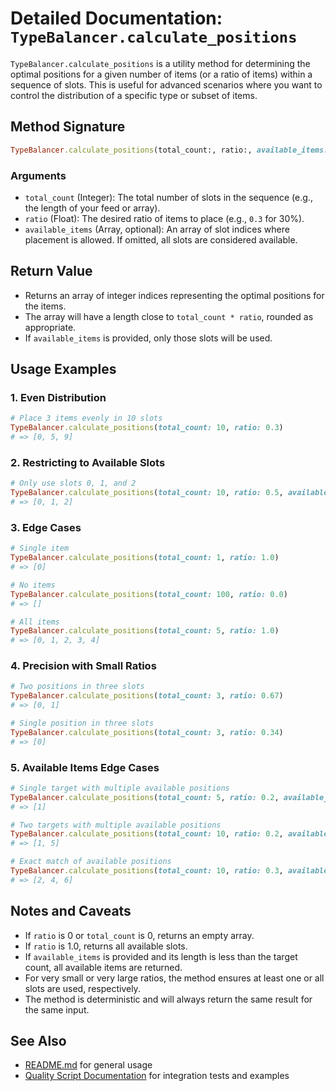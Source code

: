 # Detailed Documentation: `TypeBalancer.calculate_positions`

`TypeBalancer.calculate_positions` is a utility method for determining the optimal positions for a given number of items (or a ratio of items) within a sequence of slots. This is useful for advanced scenarios where you want to control the distribution of a specific type or subset of items.

## Method Signature

```ruby
TypeBalancer.calculate_positions(total_count:, ratio:, available_items: nil)
```

### Arguments
- `total_count` (Integer): The total number of slots in the sequence (e.g., the length of your feed or array).
- `ratio` (Float): The desired ratio of items to place (e.g., `0.3` for 30%).
- `available_items` (Array<Integer>, optional): An array of slot indices where placement is allowed. If omitted, all slots are considered available.

## Return Value
- Returns an array of integer indices representing the optimal positions for the items.
- The array will have a length close to `total_count * ratio`, rounded as appropriate.
- If `available_items` is provided, only those slots will be used.

## Usage Examples

### 1. Even Distribution
```ruby
# Place 3 items evenly in 10 slots
TypeBalancer.calculate_positions(total_count: 10, ratio: 0.3)
# => [0, 5, 9]
```

### 2. Restricting to Available Slots
```ruby
# Only use slots 0, 1, and 2
TypeBalancer.calculate_positions(total_count: 10, ratio: 0.5, available_items: [0, 1, 2])
# => [0, 1, 2]
```

### 3. Edge Cases
```ruby
# Single item
TypeBalancer.calculate_positions(total_count: 1, ratio: 1.0)
# => [0]

# No items
TypeBalancer.calculate_positions(total_count: 100, ratio: 0.0)
# => []

# All items
TypeBalancer.calculate_positions(total_count: 5, ratio: 1.0)
# => [0, 1, 2, 3, 4]
```

### 4. Precision with Small Ratios
```ruby
# Two positions in three slots
TypeBalancer.calculate_positions(total_count: 3, ratio: 0.67)
# => [0, 1]

# Single position in three slots
TypeBalancer.calculate_positions(total_count: 3, ratio: 0.34)
# => [0]
```

### 5. Available Items Edge Cases
```ruby
# Single target with multiple available positions
TypeBalancer.calculate_positions(total_count: 5, ratio: 0.2, available_items: [1, 2, 3])
# => [1]

# Two targets with multiple available positions
TypeBalancer.calculate_positions(total_count: 10, ratio: 0.2, available_items: [1, 3, 5])
# => [1, 5]

# Exact match of available positions
TypeBalancer.calculate_positions(total_count: 10, ratio: 0.3, available_items: [2, 4, 6])
# => [2, 4, 6]
```

## Notes and Caveats
- If `ratio` is 0 or `total_count` is 0, returns an empty array.
- If `ratio` is 1.0, returns all available slots.
- If `available_items` is provided and its length is less than the target count, all available items are returned.
- For very small or very large ratios, the method ensures at least one or all slots are used, respectively.
- The method is deterministic and will always return the same result for the same input.

## See Also
- [README.md](../README.md) for general usage
- [Quality Script Documentation](quality.md) for integration tests and examples 